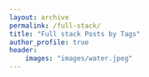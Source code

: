 ```yaml
---
layout: archive
permalink: /full-stack/
title: "Full stack Posts by Tags"
author_profile: true
header:
    images: "images/water.jpeg"
---
```

